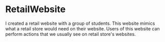 # RetailWebsite
I created a retail website with a group of students. This website mimics what a retail store would need on their website. Users of this website can perform actions that we usually see on retail store's websites.
